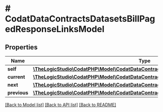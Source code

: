 # # CodatDataContractsDatasetsBillPagedResponseLinksModel

## Properties

Name | Type | Description | Notes
------------ | ------------- | ------------- | -------------
**self** | [**\TheLogicStudio\CodatPHP\Model\CodatDataContractsDatasetsBillPagedResponseHrefModel**](CodatDataContractsDatasetsBillPagedResponseHrefModel.md) |  | [optional]
**current** | [**\TheLogicStudio\CodatPHP\Model\CodatDataContractsDatasetsBillPagedResponseHrefModel**](CodatDataContractsDatasetsBillPagedResponseHrefModel.md) |  | [optional]
**next** | [**\TheLogicStudio\CodatPHP\Model\CodatDataContractsDatasetsBillPagedResponseHrefModel**](CodatDataContractsDatasetsBillPagedResponseHrefModel.md) |  | [optional]
**previous** | [**\TheLogicStudio\CodatPHP\Model\CodatDataContractsDatasetsBillPagedResponseHrefModel**](CodatDataContractsDatasetsBillPagedResponseHrefModel.md) |  | [optional]

[[Back to Model list]](../../README.md#models) [[Back to API list]](../../README.md#endpoints) [[Back to README]](../../README.md)
